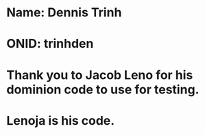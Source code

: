 # Name: Dennis Trinh
# ONID: trinhden

# Thank you to Jacob Leno for his dominion code to use for testing. 
# Lenoja is his code.
